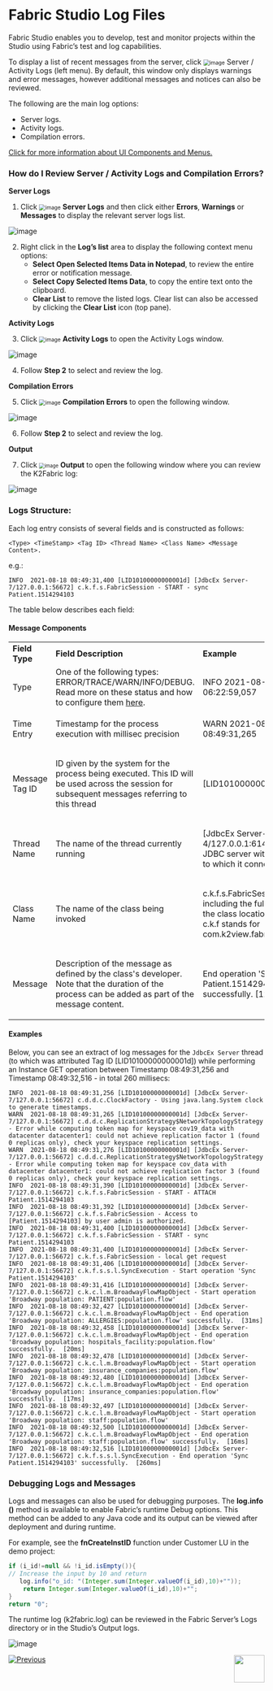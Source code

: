 # Fabric Studio Log Files

Fabric Studio enables you to develop, test and monitor projects within the Studio using Fabric’s test and log capabilities. 

To display a list of recent messages from the server, click
<img src="images/13_02_01%20Server%20icon.png" alt="image" style="zoom:75%;" /> Server / Activity Logs (left menu). By default, this window only displays warnings and error messages, however additional messages and notices can also be reviewed.

The following are the main log options:
* Server logs.
* Activity logs.
* Compilation errors.

[Click for more information about UI Components and Menus.](/articles/04_fabric_studio/01_UI_components_and_menus.md)

### How do I Review Server / Activity Logs and Compilation Errors?
**Server Logs**
1. Click <img src="images/13_02_02%20Server%20Logs%20icon.png" alt="image" style="zoom:75%;" />  **Server Logs** and then click either **Errors**, **Warnings** or **Messages** to display the relevant server logs list.

![image](images/13_02_03%20server%20logs%20list.jpg)

2. Right click in the **Log’s list** area to display the following context menu options:
    * **Select Open Selected Items Data in Notepad**, to review the entire error or notification message.
    * **Select Copy Selected Items Data**, to copy the entire text onto the clipboard.
    * **Clear List** to remove the listed logs. Clear list can also be accessed by clicking the **Clear List** icon (top pane).

**Activity Logs**  

3. Click <img src="images/13_02_04%20Activity%20Logs%20ICON.png" alt="image" style="zoom:75%;" /> **Activity Logs** to open the Activity Logs window.

![image](images/13_02_05%20Activity%20Logs%20window.jpg) 

4. Follow **Step 2** to select and review the log. 

**Compilation Errors**

5. Click <img src="images/13_02_06%20Compilation%20Errors%20ICON.png" alt="image" style="zoom:75%;" />  **Compilation Errors** to open the following window. 

![image](images/13_02_07%20window.jpg)

6. Follow **Step 2** to select and review the log. 

**Output**

7. Click <img src="images/13_02_08%20Output%20ICON.jpg" alt="image" style="zoom:67%;" /> **Output** to open the following window where you can review the K2Fabric log:

![image](images/13_02_09%20K2Fabric%20log.jpg)

### Logs Structure:

Each log entry consists of several fields and is constructed as follows:

```<Type> <TimeStamp> <Tag ID> <Thread Name> <Class Name> <Message Content>.```

e.g.:

```INFO  2021-08-18 08:49:31,400 [LID10100000000001d] [JdbcEx Server-7/127.0.0.1:56672] c.k.f.s.FabricSession - START - sync Patient.1514294103```


	
The table below describes each field:	
	
#### Message Components

<table>
<tbody>

<tr>
<td width="200"><strong>Field Type</strong></td>
<td width="400">
<strong>Field Description</strong>
</td>
<td width="400">
<strong>Example</strong>
</td>
</tr>
	

<tr>
<td width="200">Type</td>
<td width="400">One of the following types: ERROR/TRACE/WARN/INFO/DEBUG. Read more on these status and how to configure them <a href="/articles/21_Fabric_troubleshooting/02_Fabric_troubleshooting_log_files.md#log-level">here</a>.
</td>
<td width="400">INFO 2021-08-18 06:22:59,057</td>
</tr>

	
<tr>
<td width="200">Time Entry</td>
<td width="400">
<p>Timestamp for the process execution with millisec precision</p>
</td>
<td width="400">WARN  2021-08-18 08:49:31,265</td>
</tr>	

<tr>
<td width="200">Message Tag ID</td>
<td width="400">
<p>ID given by the system for the process being executed. This ID will be used across the session for subsequent messages referring to this thread</p>
</td>
<td width="400">
<p>[LID10100000000001b]</p> 
</td>
</tr>
	
<tr>
<td width="200">Thread Name</td>
<td width="400">
<p>The name of the thread currently running</p>
</td>
<td width="400">
<p>[JdbcEx Server-4/127.0.0.1:61448] - JDBC server with IP/Port to which it connects</p> 
</td>
</tr>	

<tr>
<td width="200">Class Name</td>
<td width="400">
<p>The name of the class being invoked</p>
</td>
<td width="400">
<p>c.k.f.s.FabricSession - including the full path for the class location - i.e. c.k.f stands for com.k2view.fabric.</p> 
</td>
</tr>		

<tr>
<td width="200">Message</td>
<td width="400">
<p>Description of the message as defined by the class's developer. Note that the duration of the process can be added as part of the message content.</p>
</td>
<td width="400">
<p>End operation 'Sync Patient.1514294103' successfully.  [1292ms]</p> 
</td>
</tr>	
	
</tbody>
</table>



#### Examples

Below, you can see an extract of log messages for the ```JdbcEx Server``` thread (to which was attributed Tag ID [LID10100000000001d]) while performing an Instance GET operation between Timestamp 08:49:31,256 and Timestamp 08:49:32,516 - in total 260 millisecs:

```
INFO  2021-08-18 08:49:31,256 [LID10100000000001d] [JdbcEx Server-7/127.0.0.1:56672] c.d.d.c.ClockFactory - Using java.lang.System clock to generate timestamps.
WARN  2021-08-18 08:49:31,265 [LID10100000000001d] [JdbcEx Server-7/127.0.0.1:56672] c.d.d.c.ReplicationStrategy$NetworkTopologyStrategy - Error while computing token map for keyspace cov19_data with datacenter datacenter1: could not achieve replication factor 1 (found 0 replicas only), check your keyspace replication settings.
WARN  2021-08-18 08:49:31,276 [LID10100000000001d] [JdbcEx Server-7/127.0.0.1:56672] c.d.d.c.ReplicationStrategy$NetworkTopologyStrategy - Error while computing token map for keyspace cov_data with datacenter datacenter1: could not achieve replication factor 3 (found 0 replicas only), check your keyspace replication settings.
INFO  2021-08-18 08:49:31,390 [LID10100000000001d] [JdbcEx Server-7/127.0.0.1:56672] c.k.f.s.FabricSession - START - ATTACH Patient.1514294103
INFO  2021-08-18 08:49:31,392 [LID10100000000001d] [JdbcEx Server-7/127.0.0.1:56672] c.k.f.s.FabricSession - Access to [Patient.1514294103] by user admin is authorized.
INFO  2021-08-18 08:49:31,400 [LID10100000000001d] [JdbcEx Server-7/127.0.0.1:56672] c.k.f.s.FabricSession - START - sync Patient.1514294103
INFO  2021-08-18 08:49:31,400 [LID10100000000001d] [JdbcEx Server-7/127.0.0.1:56672] c.k.f.s.FabricSession - local get request
INFO  2021-08-18 08:49:31,406 [LID10100000000001d] [JdbcEx Server-7/127.0.0.1:56672] c.k.f.s.s.l.SyncExecution - Start operation 'Sync Patient.1514294103'
INFO  2021-08-18 08:49:31,416 [LID10100000000001d] [JdbcEx Server-7/127.0.0.1:56672] c.k.c.l.m.BroadwayFlowMapObject - Start operation 'Broadway population: PATIENT:population.flow'
INFO  2021-08-18 08:49:32,427 [LID10100000000001d] [JdbcEx Server-7/127.0.0.1:56672] c.k.c.l.m.BroadwayFlowMapObject - End operation 'Broadway population: ALLERGIES:population.flow' successfully.  [31ms]
INFO  2021-08-18 08:49:32,458 [LID10100000000001d] [JdbcEx Server-7/127.0.0.1:56672] c.k.c.l.m.BroadwayFlowMapObject - End operation 'Broadway population: hospitals_facility:population.flow' successfully.  [20ms]
INFO  2021-08-18 08:49:32,478 [LID10100000000001d] [JdbcEx Server-7/127.0.0.1:56672] c.k.c.l.m.BroadwayFlowMapObject - Start operation 'Broadway population: insurance_companies:population.flow'
INFO  2021-08-18 08:49:32,480 [LID10100000000001d] [JdbcEx Server-7/127.0.0.1:56672] c.k.c.l.m.BroadwayFlowMapObject - End operation 'Broadway population: insurance_companies:population.flow' successfully.  [17ms]
INFO  2021-08-18 08:49:32,497 [LID10100000000001d] [JdbcEx Server-7/127.0.0.1:56672] c.k.c.l.m.BroadwayFlowMapObject - Start operation 'Broadway population: staff:population.flow'
INFO  2021-08-18 08:49:32,500 [LID10100000000001d] [JdbcEx Server-7/127.0.0.1:56672] c.k.c.l.m.BroadwayFlowMapObject - End operation 'Broadway population: staff:population.flow' successfully.  [16ms]
INFO  2021-08-18 08:49:32,516 [LID10100000000001d] [JdbcEx Server-7/127.0.0.1:56672] c.k.f.s.s.l.SyncExecution - End operation 'Sync Patient.1514294103' successfully.  [260ms]
```


### Debugging Logs and Messages

Logs and messages can also be used for debugging purposes. The **log.info ()** method is available to enable Fabric’s runtime Debug options. This method can be added to any Java code and its output can be viewed after deployment and during runtime. 

For example, see the **fnCreateInstID** function under Customer LU in the demo project:

~~~java
if (i_id!=null && !i_id.isEmpty()){
// Increase the input by 10 and return
   log.info("o_id: "(Integer.sum(Integer.valueOf(i_id),10)+""));
	return Integer.sum(Integer.valueOf(i_id),10)+"";
}
return "0";
~~~



The runtime log (k2fabric.log) can be reviewed in the Fabric Server’s Logs directory or in the Studio’s Output logs.

![image](images/13_02_10%20Debug.jpg)



[![Previous](/articles/images/Previous.png)](01_data_viewer.md)[<img align="right" width="60" height="54" src="/articles/images/Next.png">](03_debug_table_population.md)
